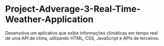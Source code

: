 # Project-Adverage-3-Real-Time-Weather-Application
Desenvolva um aplicativo que exibe informações climáticas em tempo real de uma API de clima, utilizando HTML, CSS, JavaScript e APIs de terceiros.
